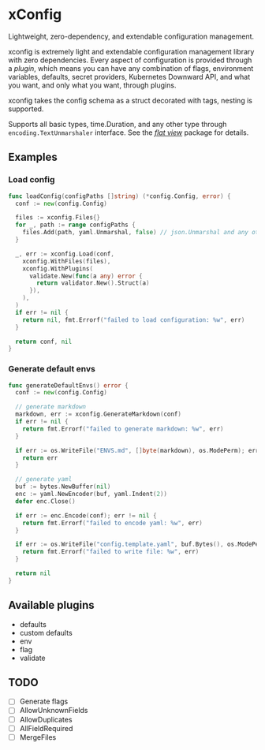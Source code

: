 # xConfig

Lightweight, zero-dependency, and extendable configuration management.

xconfig is extremely light and extendable configuration management library with zero dependencies. Every aspect of configuration is provided through a _plugin_, which means you can have any combination of flags, environment variables, defaults, secret providers, Kubernetes Downward API, and what you want, and only what you want, through plugins.

xconfig takes the config schema as a struct decorated with tags, nesting is supported.

Supports all basic types, time.Duration, and any other type through `encoding.TextUnmarshaler` interface.
See the _[flat view](https://godoc.org/github.com/sxwebdev/xconfig/flat)_ package for details.

## Examples

### Load config

```go
func loadConfig(configPaths []string) (*config.Config, error) {
  conf := new(config.Config)

  files := xconfig.Files{}
  for _, path := range configPaths {
    files.Add(path, yaml.Unmarshal, false) // json.Unmarshal and any other
  }

  _, err := xconfig.Load(conf,
    xconfig.WithFiles(files),
    xconfig.WithPlugins(
      validate.New(func(a any) error {
        return validator.New().Struct(a)
      }),
    ),
  )
  if err != nil {
    return nil, fmt.Errorf("failed to load configuration: %w", err)
  }

  return conf, nil
}
```

### Generate default envs

```go
func generateDefaultEnvs() error {
  conf := new(config.Config)

  // generate markdown
  markdown, err := xconfig.GenerateMarkdown(conf)
  if err != nil {
    return fmt.Errorf("failed to generate markdown: %w", err)
  }

  if err := os.WriteFile("ENVS.md", []byte(markdown), os.ModePerm); err != nil {
    return err
  }

  // generate yaml
  buf := bytes.NewBuffer(nil)
  enc := yaml.NewEncoder(buf, yaml.Indent(2))
  defer enc.Close()

  if err := enc.Encode(conf); err != nil {
    return fmt.Errorf("failed to encode yaml: %w", err)
  }

  if err := os.WriteFile("config.template.yaml", buf.Bytes(), os.ModePerm); err != nil {
    return fmt.Errorf("failed to write file: %w", err)
  }

  return nil
}
```

## Available plugins

- defaults
- custom defaults
- env
- flag
- validate

## TODO

- [ ] Generate flags
- [ ] AllowUnknownFields
- [ ] AllowDuplicates
- [ ] AllFieldRequired
- [ ] MergeFiles
